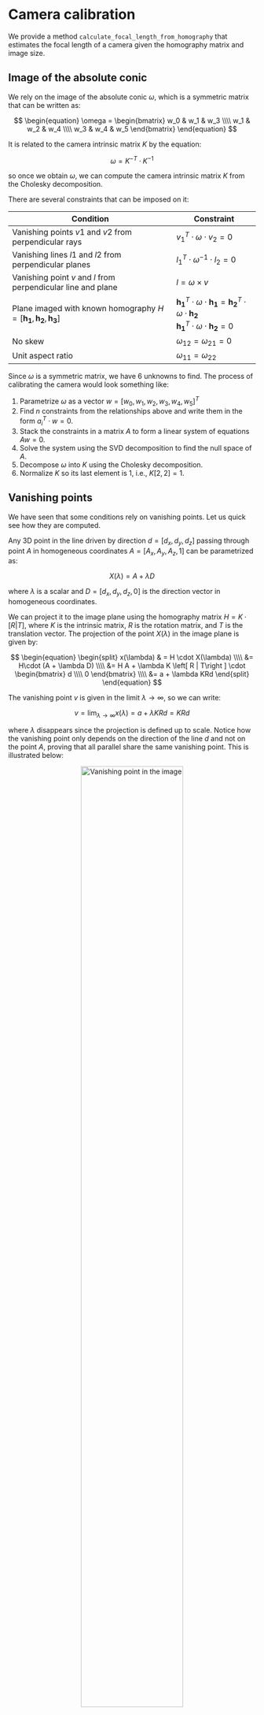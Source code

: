 # Camera calibration

We provide a method `calculate_focal_length_from_homography` that estimates the focal length of a camera given the homography matrix and image size.

## Image of the absolute conic

We rely on the image of the absolute conic $\omega$, which is a symmetric matrix that can be written as:

$$
\begin{equation}
\omega = \begin{bmatrix}
w_0 & w_1 & w_3 \\\\
w_1 & w_2 & w_4 \\\\
w_3 & w_4 & w_5
\end{bmatrix}
\end{equation}
$$

It is related to the camera intrinsic matrix $K$ by the equation:

$$
\begin{equation}
\omega = K^{-T}\cdot K^{-1}
\end{equation}
$$

so once we obtain $\omega$, we can compute the camera intrinsic matrix $K$ from the Cholesky decomposition.

There are several constraints that can be imposed on it:


| Condition | Constraint |
| --- | --- |
| Vanishing points $v1$ and $v2$ from perpendicular rays| $v_1^T\cdot \omega \cdot v_2 = 0$ |
| Vanishing lines $l1$ and $l2$ from perpendicular planes | $l_1^T\cdot \omega^{-1} \cdot l_2 = 0$ |
| Vanishing point $v$ and  $l$ from perpendicular line and plane | $l=\omega \times v$ |
| Plane imaged with known homography $H = [\mathbf{h_1}, \mathbf{h_2}, \mathbf{h_3}]$ | $\mathbf{h_1}^T\cdot \omega \cdot \mathbf{h_1} = \mathbf{h_2}^T\cdot \omega \cdot \mathbf{h_2}$ <br> $\mathbf{h_1}^T\cdot \omega \cdot \mathbf{h_2} = 0$ |
| No skew | $\omega_{12} = \omega_{21} = 0$ |
| Unit aspect ratio | $\omega_{11} = \omega_{22}$ |

Since $\omega$ is a symmetric matrix, we have 6 unknowns to find. The process of calibrating the camera would look something like:
1. Parametrize $\omega$ as a vector $w=[w_0, w_1, w_2, w_3, w_4, w_5]^T$
2. Find $n$ constraints from the relationships above and write them in the form $a_i^T\cdot w = 0$.
3. Stack the constraints in a matrix $A$ to form a linear system of equations $Aw=0$.
4. Solve the system using the SVD decomposition to find the null space of $A$.
5. Decompose $\omega$ into $K$ using the Cholesky decomposition.
6. Normalize $K$ so its last element is 1, i.e., $K[2,2] = 1$.

## Vanishing points

We have seen that some conditions rely on vanishing points. Let us quick see how they are computed.

Any 3D point in the line driven by direction $d=[d_x,d_y,d_z]$ passing through point $A$ in homogeneous coordinates $A=[A_x, A_y, A_z, 1]$ can be parametrized as:

$$
\begin{equation}
X(\lambda) = A + \lambda D
\end{equation}
$$

where $\lambda$ is a scalar and $D = [d_x, d_y, d_z, 0]$ is the direction vector in homogeneous coordinates.

We can project it to the image plane using the homography matrix $H = K \cdot [R | T]$, where $K$ is the intrinsic matrix, $R$ is the rotation matrix, and $T$ is the translation vector. The projection of the point $X(\lambda)$ in the image plane is given by:

$$
\begin{equation}
\begin{split}
x(\lambda) & = H \cdot X(\lambda) \\\\
&= H\cdot (A + \lambda D) \\\\
&= H A + \lambda K \left[ R | T\right ] \cdot \begin{bmatrix} d \\\\ 0 \end{bmatrix} \\\\
&= a + \lambda KRd
\end{split}
\end{equation}
$$

The vanishing point $v$ is given in the limit $\lambda \rightarrow \infty$, so we can write:

$$
\begin{equation}
v = \lim_{\lambda \rightarrow \infty} x(\lambda) = a + \lambda KRd = KRd
\end{equation}
$$

where $\lambda$ disappears since the projection is defined up to scale. Notice how the vanishing point only depends on the direction of the line $d$ and not on the point $A$, proving that all parallel share the same vanishing point. This is illustrated below:

<figure class="figure" style="text-align: center;">
  <img src="vanishing_point_image.png" alt="Vanishing point in the image" width="70%" style="display: block; margin: auto;">
  <figcaption class="caption" style="font-weight: normal; max-width: 80%; margin: auto;">The points X<sub>i</sub> in line X are equally spaced in the 3D Euclidean space, but their projections distance in the image plane decreases as they move away from the camera center. We can trace a parallel line D to X passing through the camera center C, which would intersect with X at the infinity plane. The vanishing point v' is the projection of this intersection in the image plane, and is given by the intersection between the line $D$ and the image plane.</figcaption>
</figure>

## Derivation

In our case, we will assume our intrinsic matrix $K$ is of the form:

$$
\begin{equation}
K = \begin{bmatrix}
f_x & 0 & c_x \\\\
0 & f_y & c_y \\\\
0 & 0 & 1
\end{bmatrix}
\end{equation}
$$

where we have assumed no skew $s=0$. Its inverse is:

$$
\begin{equation}
K^{-1} = \begin{bmatrix}
\frac{1}{f_x} & 0 & -\frac{c_x}{f_x} \\\\
0 & \frac{1}{f_y} & -\frac{c_y}{f_y} \\\\
0 & 0 & 1
\end{bmatrix}
\end{equation}
$$

This results in the image of the absolute conic $\omega$ being:

$$
\begin{equation}
\omega = K^{-T}\cdot K^{-1} = \begin{bmatrix}
\frac{1}{f_x^2} & 0 & -\frac{c_x}{f_x^2} \\\\
0 & \frac{1}{f_y^2} & -\frac{c_y}{f_y^2} \\\\
-\frac{c_x}{f_x^2} & -\frac{c_y}{f_y^2} & \frac{c_x^2}{f_x^2} + \frac{c_y^2}{f_y^2} + 1
\end{bmatrix}
\end{equation}
$$

The conditions we impose are:

### No skew

From our previous table, we have the condition $w_1 = 0$, so our first row in A will be:

$$
\begin{equation}
a_1 = \begin{bmatrix}
0 & 1 & 0 & 0 & 0 & 0 \\
\end{bmatrix}
\end{equation}
$$

### Unit aspect ratio
We have the condition $w_0 = w_2$, so our second row in A will be:
<p align="center">
  <img src="../../../data/condition2.png" alt="alt text">
</p>

Notice from Eq.(8) that
<p align="center">
  <img src="../../../data/focal.png" alt="alt text">
</p>
so we are effectively imposing $f_x = f_y = f$, which is the unit aspect ratio condition.

<!-- $$
\begin{equation}
a_2 = \begin{bmatrix}
1 & 0 & -1 & 0 & 0 & 0 \\
\end{bmatrix}
\end{equation}
$$ -->

### Principal point at the center of the image

If we pay attention to $w_3$ and $w_4$, we can see that they are related to the
principal point $(c_x, c_y)$ of the camera.

$$
\begin{equation}
w_3 = -\frac{c_x}{f^2}, \quad w_4 = -\frac{c_y}{f^2}
\end{equation}
$$

If the principal point is known, i.e., at the center of the image, we can impose

$$
\begin{equation}
\frac{c_y}{c_x} w_3 - w_4 = 0
\end{equation}
$$

which leads to the third row in A:
<p align="center">
  <img src="../../../data/condition3.png" alt="alt text">
</p>
<!-- $$
\begin{equation}
a_3 = \begin{bmatrix}
0 & 0 & 0 & \frac{c_y}{c_x} & -1 & 0
\end{bmatrix}
\end{equation}
$$ -->

### Vanishing points for horizontal and vertical lines

We saw earlier we can get the vanishing point for a set of parallel lines with 3D direction $d = [d_x, d_y, d_z]$ as $v = KRd$. The matrix KR corresponds to the first 3 columns of the homography matrix $H$, so we can write:

$$
\begin{equation}
H = \begin{bmatrix}
h_0 & h_1 & h_2 \\\\
h_3 & h_4 & h_5 \\\\
h_6 & h_7 & h_8
\end{bmatrix}
\end{equation}
$$

So we can get two sets of orthogonal lines:

1. Horizontal:
   - $d_1 = [1, 0, 0]$
   - $v_1 = [h_0, h_3, h_6]$
2. Vertical:
   - $d_2 = [0, 1, 0]$
   - $v_2 = [h_1, h_4, h_7]$

Now let us apply the condition for vanishing points from perpendicular rays:

$$
\begin{equation}
v_1^T \cdot \omega \cdot v_2 = 0
\end{equation}
$$

Substituting the values of $v_1$ and $v_2$ we get:
<p align="center">
  <img src="../../../data/system1.png" alt="alt text">
</p>
<!-- $$
\begin{equation}
\begin{bmatrix}
h_0 & h_3 & h_6
\end{bmatrix} \cdot \begin{bmatrix}
w_0 & w_1 & w_3 \\\\
w_1 & w_2 & w_4 \\\\
w_3 & w_4 & w_5
\end{bmatrix} \cdot \begin{bmatrix}
h_1 \\\\ h_4 \\\\ h_7
\end{bmatrix} = 0
\end{equation}
$$ -->

which reduces to:

$$
\begin{equation}
\begin{split}
0 & = h_0 h_1 w_0 \\
& + (h_3 h_1 + h_0 h_4) w_1 \\
& + h_3 h_4 w_2 \\
& + (h_6 h_1 + h_0 h_7) w_3 \\
& + (h_6 h_4 + h_3 h_7) w_4 \\
& + h_6 h_7 w_5
\end{split}
\end{equation}
$$

This gives us the fourth row in A:

$$
a_4 = [h_0 h_1,\ h_3 h_1 + h_0 h_4,\ h_3 h_4,\ h_6 h_1 + h_0 h_7,\ h_6 h_4 + h_3 h_7,\ h_6 h_7 \,]
$$

### Vanishing point for 45º/135º lines

It would not be rare to observe that some set of parallel lines remain parallel after projection. Given our camera angles, this can happen for horizontal lines. So to make the system more robust, we can add the condition for vanishing points from perpendicular rays for 45º and 135º lines.

1. 45º lines:
   - $d_3 = [1, 1, 0]$
   - $v_3 = [h_0 + h_1, h_3 + h_4, h_6 + h_7]$
2. 135º lines:
   - $d_4 = [1, -1, 0]$
   - $v_4 = [h_0 - h_1, h_3 - h_4, h_6 - h_7]$

Replacing on the condition for vanishing points from perpendicular rays, we get:
<p align="center">
  <img src="../../../data/system2.png" alt="alt text">
</p>
<!-- $$
\begin{equation}
\begin{bmatrix}
h_0 + h_1 & h_3 + h_4 & h_6 + h_7
\end{bmatrix} \cdot \begin{bmatrix}
w_0 & w_1 & w_3 \\\\
w_1 & +w_2 & w_4 \\\\
w_3 & w_4 & w_5
\end{bmatrix} \cdot \begin{bmatrix}
h_0 - h_1 \\\\ h_3 - h_4 \\\\ h_6 - h_7
\end{bmatrix} = 0
\end{equation}
$$ -->

which reduces to:
<p align="center">
  <img src="../../../data/system3.png" alt="alt text">
</p>
<!-- $$
\begin{equation}
\begin{split}
0 & = (h_0^2 -h_1^2) w_0 \\
& + 2 (h_0 h_3 - h_1 h_4) w_1 \\
& + (h_3^2 - h_4^2) w_2 \\
& + 2 (h_0 h_6 - h_1 h_7) w_3 \\
& + 2 (h_3 h_6 - h_4 h_7) w_4 \\
& + (h_6^2 - h_7^2) w_5
\end{split}
\end{equation}
$$ -->

This gives us the fifth row in A:
<p align="center">
  <img src="../../../data/condition5.png" alt="alt text">
</p>
<!-- $$
a_5 = [
    h_0^2 - h_1^2,\
    2 (h_0 h_3 - h_1 h_4),\
    h_3^2 - h_4^2,\
    2 (h_0 h_6 - h_1 h_7),\
    2 (h_3 h_6 - h_4 h_7),\
    h_6^2 - h_7^2
]
$$ -->


## References
1. Richard Hartley and Andrew Zisserman (2000), *Multiple View Geometry in Computer Vision*, Cambridge University Press.
